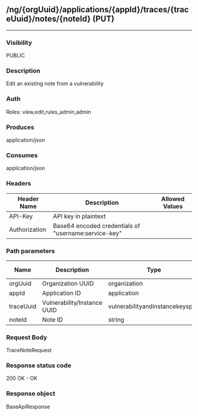 ## /ng/{orgUuid}/applications/{appId}/traces/{traceUuid}/notes/{noteId} (PUT)
---
### Visibility
PUBLIC
### Description
Edit an existing note from a vulnerability
### Auth
Roles: view,edit,rules_admin,admin
### Produces
application/json
### Consumes
application/json
### Headers
| Header Name | Description | Allowed Values |
| ----------- | ----------- | ----------- |
| API-Key | API key in plaintext |  |
| Authorization | Base64 encoded credentials of &quot;username:service-key&quot; |  |
### Path parameters
| Name | Description | Type | Required | Allowed Values |
| ----------- | ----------- | ----------- | ----------- | ----------- |
| orgUuid | Organization UUID | organization | true | String |
| appId | Application ID | application | true | String |
| traceUuid | Vulnerability/Instance UUID | vulnerabilityandinstancekeyspair | true | String |
| noteId | Note ID | string | true | String |
### Request Body
TraceNoteRequest
### Response status code
200 OK - OK
### Response object
BaseApiResponse
